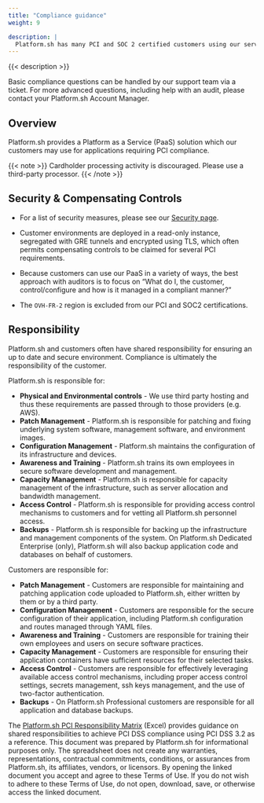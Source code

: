 ```yaml
---
title: "Compliance guidance"
weight: 9

description: |
  Platform.sh has many PCI and SOC 2 certified customers using our services. Some requirements are the responsibility of the host and others are the responsibility of the application developer.
---
```


{{< description >}}

Basic compliance questions can be handled by our support team via a ticket. For more advanced questions, including help with an audit, please contact your Platform.sh Account Manager.

## Overview

Platform.sh provides a Platform as a Service (PaaS) solution which our customers may use for applications requiring PCI compliance.

{{< note >}}
Cardholder processing activity is discouraged. Please use a third-party processor.
{{< /note >}}

## Security & Compensating Controls

* For a list of security measures, please see our [Security page](https://platform.sh/security).

* Customer environments are deployed in a read-only instance, segregated with GRE tunnels and encrypted using TLS, which often permits compensating controls to be claimed for several PCI requirements.

* Because customers can use our PaaS in a variety of ways, the best approach with auditors is to focus on “What do I, the customer, control/configure and how is it managed in a compliant manner?”

* The `OVH-FR-2` region is excluded from our PCI and SOC2 certifications.

## Responsibility

Platform.sh and customers often have shared responsibility for ensuring an up to date and secure environment.  Compliance is ultimately the responsibility of the customer.

Platform.sh is responsible for:

* **Physical and Environmental controls** - We use third party hosting and thus these requirements are passed through to those providers (e.g. AWS).
* **Patch Management** - Platform.sh is responsible for patching and fixing underlying system software, management software, and environment images.
* **Configuration Management** - Platform.sh maintains the configuration of its infrastructure and devices.
* **Awareness and Training** - Platform.sh trains its own employees in secure software development and management.
* **Capacity Management** - Platform.sh is responsible for capacity management of the infrastructure, such as server allocation and bandwidth management.
* **Access Control** - Platform.sh is responsible for providing access control mechanisms to customers and for vetting all Platform.sh personnel access.
* **Backups** - Platform.sh is responsible for backing up the infrastructure and management components of the system.  On Platform.sh Dedicated Enterprise (only), Platform.sh will also backup application code and databases on behalf of customers.

Customers are responsible for:

* **Patch Management** - Customers are responsible for maintaining and patching application code uploaded to Platform.sh, either written by them or by a third party.
* **Configuration Management** - Customers are responsible for the secure configuration of their application, including Platform.sh configuration and routes managed through YAML files.
* **Awareness and Training** - Customers are responsible for training their own employees and users on secure software practices.
* **Capacity Management** - Customers are responsible for ensuring their application containers have sufficient resources for their selected tasks.
* **Access Control** - Customers are responsible for effectively leveraging available access control mechanisms, including proper access control settings, secrets management, ssh keys management, and the use of two-factor authentication.
* **Backups** - On Platform.sh Professional customers are responsible for all application and database backups.


The [Platform.sh PCI Responsibility Matrix](https://docs.google.com/spreadsheets/d/1zLkHpdUoX1VNC3wTipl3g-Z4eHjou-57IrQxE8GH6oA/edit#gid=238986323) (Excel) provides guidance on shared responsibilities to achieve PCI DSS compliance using PCI DSS 3.2 as a reference. This document was prepared by Platform.sh for informational purposes only. The spreadsheet does not create any warranties, representations, contractual commitments, conditions, or assurances from Platform.sh, its affiliates, vendors, or licensors. By opening the linked document you accept and agree to these Terms of Use. If you do not wish to adhere to these Terms of Use, do not open, download, save, or otherwise access the linked document.
